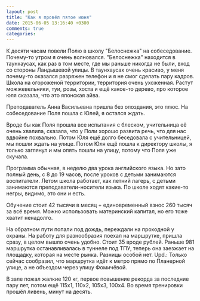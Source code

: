 ```yaml
---
layout: post
title: "Как я провёл пятое июня"
date: 2015-06-05 13:16:40 +0300
comments: true
categories: 
---
```

К десяти часам повели Полю в школу "Белоснежка" на собеседование. Почему-то утром я очень волновался. "Белоснежка" находится в таунхаусах, как раз в том месте, где мы раньше никогда не были, вход со стороны Ландышевой улицы. В таунхаусах очень красиво, у меня почему-то оказался разряжен телефон и я не смог сделать пару кадров. Школа на огороженой территории, территория очень ухоженная. Растут можжевельники, туи, розы, хоста и ещё какое-то дерево, про которое юля сказала, что это японская айва.

Преподаватель Анна Васильевна пришла без опоздания, это плюс. На собеседование Поля пошла с Юлей, я остался ждать.

Вроде бы как Поля прошла все испытания с блеском, учительница её очень хвалила, сказала, что у Поли хорошо развита речь, что для нас вдвойне похвально. Потом Юля ещё долго беседовала с учительницей, мы пошли ждать на улице. Потом Юля ещё пошла к директору школы, я только заглянул и мы опять пошли на улицу, потому что Поля уже скучала.

Программа обычная, в неделю два урока английского языка. Но зато полный день, с 8 до 19 часов, после уроков с детьми занимаются воспитатели. Летом школа работает, как летний лагерь, с детьми занимаются преподаватели-носители языка. По школе ходят какие-то негры, видимо, это они и есть.

Обучение стоит 42 тысячи в месяц + единовременный взнос 260 тысяч за всё время. Можно использовать материнский капитал, но его тоже хватит ненадолго. 

На обратном пути попали под дождь, переждали на проходной у охраны. На работу для разнообразия поехал на маршрутке, пришла сразу, в целом вышло очень удобно. Стоит 35 вроде рублей. Раньше 981 маршрутка останавливалась в туннеле под ТПУ, теперь она заезжает на площадку, которая на месте рынка. Разницы особой нет. Upd.: Только сейчас сообразил, что маршрутка идёт к метро прямо по Планерной улице, а не объездом через улицу Фомичёвой.

В зале пожал жалкие 120 кг, первое повышение рекорда за последние пару лет, потом ещё 115х1, 110х2, 105х3, 100х4. Во время тренировки прошёл ливень, минут на десять. 